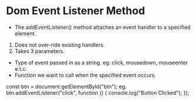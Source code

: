 # Dom Event Listener Method
- The addEventListener() method attaches an event handler to a specified element.

1. Does not over-ride existing handlers.
2. Takes 3 parameters.

- Type of event passed in as a string. eg: click, mousedown, mouseenter e.t.c.
- Function we want to call when the specified event occurs.

const btn = document.getElementById("btn");
eg.
btn.addEventListener("click", function () {
  console.log("Button Clicked");
});